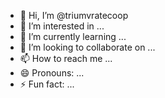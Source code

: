 - 👋 Hi, I’m @triumvratecoop
- 👀 I’m interested in ...
- 🌱 I’m currently learning ...
- 💞️ I’m looking to collaborate on ...
- 📫 How to reach me ...
- 😄 Pronouns: ...
- ⚡ Fun fact: ...

<!---
triumvratecoop/triumvratecoop is a ✨ special ✨ repository because its `README.md` (this file) appears on your GitHub profile.
You can click the Preview link to take a look at your changes.
--->

